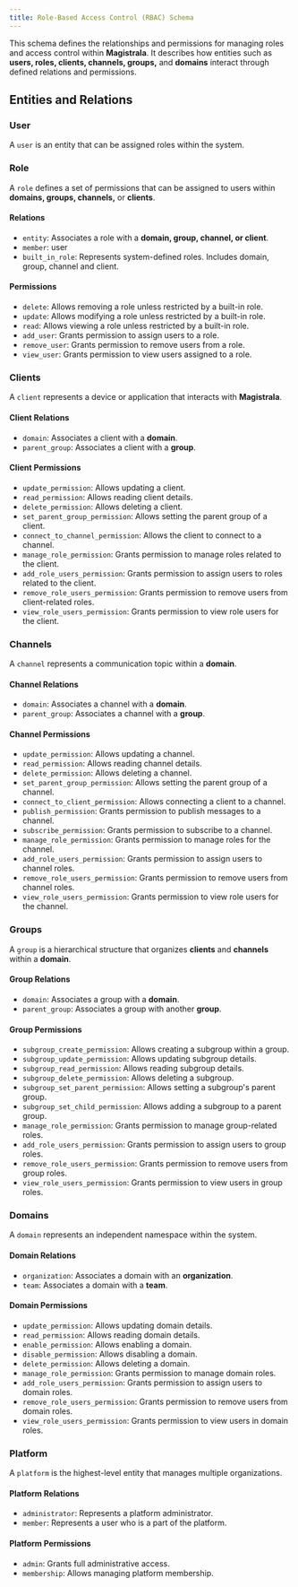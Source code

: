 ```yaml
---
title: Role-Based Access Control (RBAC) Schema
---
```



This schema defines the relationships and permissions for managing roles and access control within **Magistrala**. It describes how entities such as **users, roles, clients, channels, groups,** and **domains** interact through defined relations and permissions.

## Entities and Relations

### **User**

A `user` is an entity that can be assigned roles within the system.

### **Role**

A `role` defines a set of permissions that can be assigned to users within **domains, groups, channels,** or **clients**.

#### Relations

- `entity`: Associates a role with a **domain, group, channel, or client**.
- `member`: user
- `built_in_role`: Represents system-defined roles. Includes domain, group, channel and client.

#### Permissions

- `delete`: Allows removing a role unless restricted by a built-in role.
- `update`: Allows modifying a role unless restricted by a built-in role.
- `read`: Allows viewing a role unless restricted by a built-in role.
- `add_user`: Grants permission to assign users to a role.
- `remove_user`: Grants permission to remove users from a role.
- `view_user`: Grants permission to view users assigned to a role.

### **Clients**

A `client` represents a device or application that interacts with **Magistrala**.

#### Client Relations

- `domain`: Associates a client with a **domain**.
- `parent_group`: Associates a client with a **group**.

#### Client Permissions

- `update_permission`: Allows updating a client.
- `read_permission`: Allows reading client details.
- `delete_permission`: Allows deleting a client.
- `set_parent_group_permission`: Allows setting the parent group of a client.
- `connect_to_channel_permission`: Allows the client to connect to a channel.
- `manage_role_permission`: Grants permission to manage roles related to the client.
- `add_role_users_permission`: Grants permission to assign users to roles related to the client.
- `remove_role_users_permission`: Grants permission to remove users from client-related roles.
- `view_role_users_permission`: Grants permission to view role users for the client.

### **Channels**

A `channel` represents a communication topic within a **domain**.

#### Channel Relations

- `domain`: Associates a channel with a **domain**.
- `parent_group`: Associates a channel with a **group**.

#### Channel Permissions

- `update_permission`: Allows updating a channel.
- `read_permission`: Allows reading channel details.
- `delete_permission`: Allows deleting a channel.
- `set_parent_group_permission`: Allows setting the parent group of a channel.
- `connect_to_client_permission`: Allows connecting a client to a channel.
- `publish_permission`: Grants permission to publish messages to a channel.
- `subscribe_permission`: Grants permission to subscribe to a channel.
- `manage_role_permission`: Grants permission to manage roles for the channel.
- `add_role_users_permission`: Grants permission to assign users to channel roles.
- `remove_role_users_permission`: Grants permission to remove users from channel roles.
- `view_role_users_permission`: Grants permission to view role users for the channel.

### **Groups**

A `group` is a hierarchical structure that organizes **clients** and **channels** within a **domain**.

#### Group Relations

- `domain`: Associates a group with a **domain**.
- `parent_group`: Associates a group with another **group**.

#### Group Permissions

- `subgroup_create_permission`: Allows creating a subgroup within a group.
- `subgroup_update_permission`: Allows updating subgroup details.
- `subgroup_read_permission`: Allows reading subgroup details.
- `subgroup_delete_permission`: Allows deleting a subgroup.
- `subgroup_set_parent_permission`: Allows setting a subgroup's parent group.
- `subgroup_set_child_permission`: Allows adding a subgroup to a parent group.
- `manage_role_permission`: Grants permission to manage group-related roles.
- `add_role_users_permission`: Grants permission to assign users to group roles.
- `remove_role_users_permission`: Grants permission to remove users from group roles.
- `view_role_users_permission`: Grants permission to view users in group roles.

### **Domains**

A `domain` represents an independent namespace within the system.

#### Domain Relations

- `organization`: Associates a domain with an **organization**.
- `team`: Associates a domain with a **team**.

#### Domain Permissions

- `update_permission`: Allows updating domain details.
- `read_permission`: Allows reading domain details.
- `enable_permission`: Allows enabling a domain.
- `disable_permission`: Allows disabling a domain.
- `delete_permission`: Allows deleting a domain.
- `manage_role_permission`: Grants permission to manage domain roles.
- `add_role_users_permission`: Grants permission to assign users to domain roles.
- `remove_role_users_permission`: Grants permission to remove users from domain roles.
- `view_role_users_permission`: Grants permission to view users in domain roles.

### **Platform**

A `platform` is the highest-level entity that manages multiple organizations.

#### Platform Relations

- `administrator`: Represents a platform administrator.
- `member`: Represents a user who is a part of the platform.

#### Platform Permissions

- `admin`: Grants full administrative access.
- `membership`: Allows managing platform membership.
